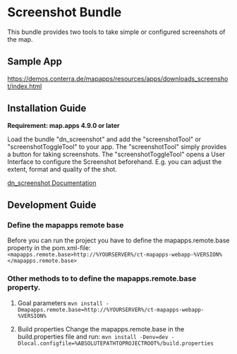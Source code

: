 # Screenshot Bundle

This bundle provides two tools to take simple or configured screenshots of the map.

## Sample App
https://demos.conterra.de/mapapps/resources/apps/downloads_screenshot/index.html

## Installation Guide
**Requirement: map.apps 4.9.0 or later**

Load the bundle "dn_screenshot" and add the "screenshotTool" or "screenshotToggleTool" to your app.
The "screenshotTool" simply provides a button for taking screenshots.
The "screenshotToggleTool" opens a User Interface to configure the Screenshot beforehand.
E.g. you can adjust the extent, format and quality of the shot.

[dn_screenshot Documentation](https://github.com/conterra/mapapps-streetsmart/tree/master/src/main/js/bundles/dn_screenshot)

## Development Guide
### Define the mapapps remote base
Before you can run the project you have to define the mapapps.remote.base property in the pom.xml-file:
`<mapapps.remote.base>http://%YOURSERVER%/ct-mapapps-webapp-%VERSION%</mapapps.remote.base>`

### Other methods to to define the mapapps.remote.base property.
1. Goal parameters
`mvn install -Dmapapps.remote.base=http://%YOURSERVER%/ct-mapapps-webapp-%VERSION%`

2. Build properties
Change the mapapps.remote.base in the build.properties file and run:
`mvn install -Denv=dev -Dlocal.configfile=%ABSOLUTEPATHTOPROJECTROOT%/build.properties`
